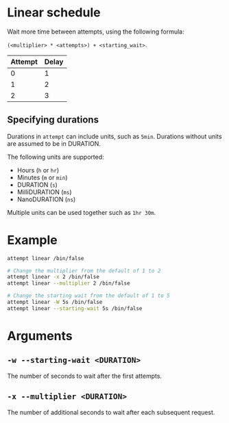 # Linear schedule

Wait more time between attempts, using the following formula:

`(<multiplier> * <attempts>) + <starting_wait>`.

| Attempt | Delay |
| ------- | ----- |
| 0       | 1     |
| 1       | 2     |
| 2       | 3     |

## Specifying durations

Durations in `attempt` can include units, such as `5min`. Durations without units are assumed to be
in DURATION.

The following units are supported:

- Hours (`h` or `hr`)
- Minutes (`m` or `min`)
- DURATION (`s`)
- MilliDURATION (`ms`)
- NanoDURATION (`ns`)

Multiple units can be used together such as `1hr 30m`.

# Example

```bash
attempt linear /bin/false

# Change the multiplier from the default of 1 to 2
attempt linear -x 2 /bin/false
attempt linear --multiplier 2 /bin/false

# Change the starting wait from the default of 1 to 5
attempt linear -W 5s /bin/false
attempt linear --starting-wait 5s /bin/false
```

# Arguments

## `-w --starting-wait <DURATION>`

The number of seconds to wait after the first attempts.

## `-x --multiplier <DURATION>`

The number of additional seconds to wait after each subsequent request.
